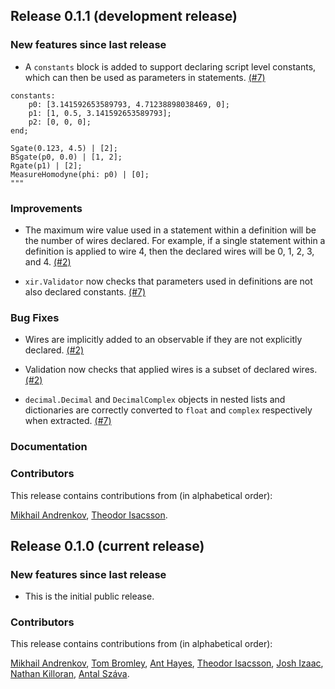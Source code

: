 ## Release 0.1.1 (development release)

### New features since last release

* A `constants` block is added to support declaring script level constants, which can then be used
  as parameters in statements.
  [(#7)](https://github.com/XanaduAI/xir/pull/7)

 ```
 constants:
     p0: [3.141592653589793, 4.71238898038469, 0];
     p1: [1, 0.5, 3.141592653589793];
     p2: [0, 0, 0];
 end;

 Sgate(0.123, 4.5) | [2];
 BSgate(p0, 0.0) | [1, 2];
 Rgate(p1) | [2];
 MeasureHomodyne(phi: p0) | [0];
 """
 ```

### Improvements

* The maximum wire value used in a statement within a definition will be the number of wires
  declared. For example, if a single statement within a definition is applied to wire 4, then the
  declared wires will be 0, 1, 2, 3, and 4.
  [(#2)](https://github.com/XanaduAI/xir/pull/2)

* `xir.Validator` now checks that parameters used in definitions are not also declared constants.
  [(#7)](https://github.com/XanaduAI/xir/pull/7)

### Bug Fixes

* Wires are implicitly added to an observable if they are not explicitly declared.
  [(#2)](https://github.com/XanaduAI/xir/pull/2)

* Validation now checks that applied wires is a subset of declared wires.
  [(#2)](https://github.com/XanaduAI/xir/pull/2)

* `decimal.Decimal` and `DecimalComplex` objects in nested lists and dictionaries are correctly
  converted to ``float`` and ``complex`` respectively when extracted.
  [(#7)](https://github.com/XanaduAI/xir/pull/7)

### Documentation

### Contributors

This release contains contributions from (in alphabetical order):

[Mikhail Andrenkov](https://github.com/Mandrenkov), [Theodor Isacsson](https://github.com/thisac).


## Release 0.1.0 (current release)

### New features since last release

* This is the initial public release.

### Contributors

This release contains contributions from (in alphabetical order):

[Mikhail Andrenkov](https://github.com/Mandrenkov), [Tom Bromley](https://github.com/trbromley), [Ant Hayes](https://github.com/anthayes92), [Theodor Isacsson](https://github.com/thisac), [Josh Izaac](https://github.com/josh146), [Nathan Killoran](https://github.com/co9olguy), [Antal Száva](https://github.com/antalszava).
